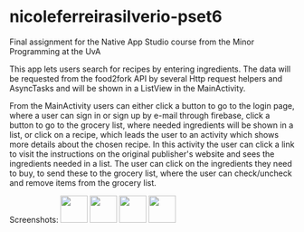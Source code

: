 # nicoleferreirasilverio-pset6

Final assignment for the Native App Studio course from the Minor Programming at the UvA

This app lets users search for recipes by entering ingredients. The data will be requested from the food2fork API by several
Http request helpers and AsyncTasks and will be shown in a ListView in the MainActivity. 

From the MainActivity users can either click a button to go to the login page, where a user can sign in or sign up by e-mail through
firebase, click a button to go to the grocery list, where needed ingredients will be shown in a list, or click on a recipe, which leads
the user to an activity which shows more details about the chosen recipe. In this activity the user can click a link to visit the 
instructions on the original publisher's website and sees the ingredients needed in a list. The user can click on the ingredients
they need to buy, to send these to the grocery list, where the user can check/uncheck and remove items from the grocery list.

Screenshots:
<img src="https://github.com/Snikkie/nicoleferreirasilverio-pset6/blob/master/Screenshot_20161217-001024.png" width="48">
<img src="https://github.com/Snikkie/nicoleferreirasilverio-pset6/blob/master/Screenshot_20161217-001033.png" width="48">
<img src="https://github.com/Snikkie/nicoleferreirasilverio-pset6/blob/master/Screenshot_20161217-001055.png" width="48">
<img src="https://github.com/Snikkie/nicoleferreirasilverio-pset6/blob/master/Screenshot_20161217-001104.png" width="48">
